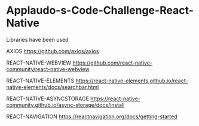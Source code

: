 # Applaudo-s-Code-Challenge-React-Native

Libraries have been used

AXIOS https://github.com/axios/axios

REACT-NATIVE-WEBVIEW https://github.com/react-native-community/react-native-webview

REACT-NATIVE-ELEMENTS https://react-native-elements.github.io/react-native-elements/docs/searchbar.html

REACT-NATIVE-ASYNCSTORAGE https://react-native-community.github.io/async-storage/docs/install

REACT-NAVIGATION https://reactnavigation.org/docs/getting-started
